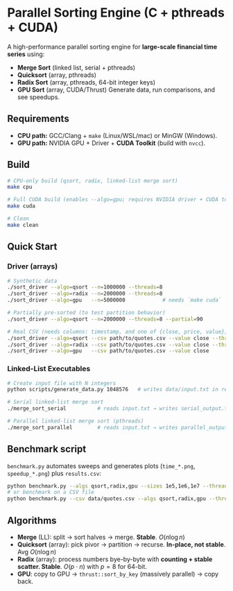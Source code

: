
# Parallel Sorting Engine (C + pthreads + CUDA)

A high-performance parallel sorting engine for **large‑scale financial time series** using:  
- **Merge Sort** (linked list, serial + pthreads)
- **Quicksort** (array, pthreads)
- **Radix Sort** (array, pthreads, 64-bit integer keys)
- **GPU Sort** (array, CUDA/Thrust)
Generate data, run comparisons, and see speedups.

## Requirements
- **CPU path:** GCC/Clang + `make` (Linux/WSL/mac) or MinGW (Windows).
- **GPU path:** NVIDIA GPU + Driver + **CUDA Toolkit** (build with `nvcc`).

## Build
```bash
# CPU-only build (qsort, radix, linked-list merge sort)
make cpu

# Full CUDA build (enables --algo=gpu; requires NVIDIA driver + CUDA toolkit)
make cuda

# Clean
make clean
```
## Quick Start

### Driver (arrays)
```bash
# Synthetic data
./sort_driver --algo=qsort --n=1000000 --threads=8
./sort_driver --algo=radix --n=2000000 --threads=8
./sort_driver --algo=gpu   --n=5000000            # needs `make cuda`

# Partially pre-sorted (to test partition behavior)
./sort_driver --algo=qsort --n=2000000 --threads=8 --partial=90

# Real CSV (needs columns: timestamp, and one of {close, price, value})
./sort_driver --algo=qsort --csv path/to/quotes.csv --value close --threads=8
./sort_driver --algo=radix --csv path/to/quotes.csv --value close --threads=8
./sort_driver --algo=gpu   --csv path/to/quotes.csv --value close
```

### Linked-List Executables
```bash
# Create input file with N integers
python scripts/generate_data.py 1048576   # writes data/input.txt in repo root if you prefer, or ./input.txt depending on your setup

# Serial linked-list merge sort
./merge_sort_serial          # reads input.txt → writes serial_output.txt

# Parallel linked-list merge sort (pthreads)
./merge_sort_parallel        # reads input.txt → writes parallel_output.txt
```

## Benchmark script

`benchmark.py` automates sweeps and generates plots (`time_*.png`, `speedup_*.png`) plus `results.csv`:
```bash
python benchmark.py --algs qsort,radix,gpu --sizes 1e5,1e6,1e7 --threads 1,2,4,8,16 --partial 0,90
# or benchmark on a CSV file
python benchmark.py --csv data/quotes.csv --algs qsort,radix,gpu --threads 1,4,8
```

## Algorithms
- **Merge** (LL): split &rarr; sort halves &rarr; merge. **Stable**. $O(n \log n)$
- **Quicksort** (array): pick pivor &rarr; partition &rarr; recurse. **In-place, not stable**. Avg $O(n \log n)$
- **Radix** (array): process numbers bye-by-byte with **counting + stable scatter. Stable**. $O(p \cdot n)$ with $p=8$ for 64-bit.
- **GPU**: copy to GPU &rarr; `thrust::sort_by_key` (massively parallel) &rarr; copy back.